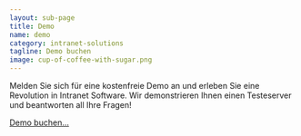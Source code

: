 ```yaml
---
layout: sub-page
title: Demo
name: demo
category: intranet-solutions
tagline: Demo buchen
image: cup-of-coffee-with-sugar.png
---
```


Melden Sie sich für eine kostenfreie Demo an und erleben Sie eine Revolution in Intranet Software. Wir demonstrieren Ihnen einen Testeserver und beantworten all Ihre Fragen!

<a href="mailto:info@syslab.com?subject=Social Intranet Demo" class="pat-button icon-mail">Demo buchen…</a>
